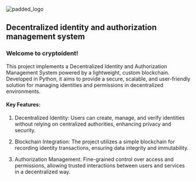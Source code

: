 ![padded_logo](https://github.com/user-attachments/assets/7d638b41-5954-4ba4-a18c-a2b6f0f06af5)

## Decentralized identity and authorization management system

### Welcome to cryptoident!

This project implements a Decentralized Identity and Authorization Management System powered by a lightweight, custom blockchain. Developed in Python, it aims to provide a secure, scalable, and user-friendly solution for managing identities and permissions in decentralized environments.

#### Key Features:
1. Decentralized Identity: Users can create, manage, and verify identities without relying on centralized authorities, enhancing privacy and security.

2. Blockchain Integration: The project utilizes a simple blockchain for recording identity transactions, ensuring data integrity and immutability.

3. Authorization Management: Fine-grained control over access and permissions, allowing trusted interactions between users and services in a decentralized way.
